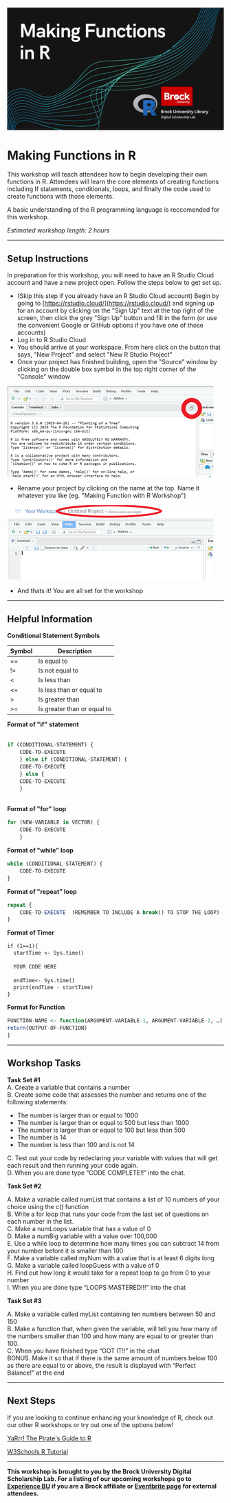 ![Tool Logo](Functions-R.jpg)


# Making Functions in R
This workshop will teach attendees how to begin developing their own functions in R.  Attendees will learn the core elements of creating functions including If statements, conditionals, loops, and finally the code used to create functions with those elements.

A basic understanding of the R programming language is reccomended for this workshop.

*Estimated workshop length: 2 hours*

----
## Setup Instructions
In preparation for this workshop, you will need to have an R Studio Cloud account and have a new project open.  Follow the steps below to get set up.

- (Skip this step if you already have an R Studio Cloud account) Begin by going to [https://rstudio.cloud/](https://rstudio.cloud/) and signing up for an account by clicking on the "Sign Up" text at the top right of the screen, then click the grey "Sign Up" button and fill in the form (or use the convenient Google or GitHub options if you have one of those accounts)
- Log in to R Studio Cloud
- You should arrive at your workspace.  From here click on the button that says, "New Project" and select "New R Studio Project"
- Once your project has finished building, open the "Source" window by clicking on the double box symbol in the top right corner of the "Console" window

![Source Button Location](image1.png)

 - Rename your project by clicking on the name at the top.  Name it whatever you like (eg. "Making Function with R Workshop")

![Title Change](image2.png)

 - And thats it!  You are all set for the workshop

----
## Helpful Information

**Conditional Statement Symbols**  
  
| Symbol | Description |
|----|-------------|
| == | Is equal to |
| != | Is not equal to |
| < |	Is less than |
| <=	| Is less than or equal to |
| >	| Is greater than |
| >= |	Is greater than or equal to|


**Format of "if" statement**
```R 

if (CONDITIONAL-STATEMENT) {
    CODE-TO-EXECUTE
    } else if (CONDITIONAL-STATEMENT) {
    CODE-TO-EXECUTE
    } else {
    CODE-TO-EXECUTE
    }
  
```

**Format of "for" loop**
```R 
for (NEW-VARIABLE in VECTOR) {
    CODE-TO-EXECUTE
    }
```
**Format of  "while" loop**
```R 
while (CONDITIONAL-STATEMENT) {
    CODE-TO-EXECUTE
}
```
**Format of "repeat" loop**
```R 
repeat {
    CODE-TO-EXECUTE  (REMEMBER TO INCLUDE A break() TO STOP THE LOOP)
}
```
**Format of Timer**
```
if (1==1){
  startTime <- Sys.time()
  
  YOUR CODE HERE
  
  endTime<- Sys.time()
  print(endTime - startTime)
}
```
**Format for Function**
```R 
FUNCTION-NAME <- function(ARGUMENT-VARIABLE-1, ARGUMENT-VARIABLE-2, …) {
return(OUTPUT-OF-FUNCTION)
}
```

----
## Workshop Tasks

**Task Set #1**  
A. Create a variable that contains a number  
B. Create some code that assesses the number and returns one of the following statements:  
 - The number is larger than or equal to 1000
 - The number is larger than or equal to 500 but less than 1000
 - The number is larger than or equal to 100 but less than 500
 - The number is 14
 - The number is less than 100 and is not 14  
  
C. Test out your code by redeclaring your variable with values that will get each result and then running your code again.  
D. When you are done type “CODE COMPLETE!!” into the chat.  

  
**Task Set #2**  

A. Make a variable called numList that contains a list of 10 numbers of your choice using the c() function  
B. Write a for loop that runs your code from the last set of questions on each number in the list.  
C. Make a numLoops variable that has a value of 0  
D. Make a numBig variable with a value over 100,000  
E. Use a while loop to determine how many times you can subtract 14 from your number before it is smaller than 100  
F. Make a variable called myNum with a value that is at least 6 digits long  
G. Make a variable called loopGuess with a value of 0  
H. Find out how long it would take for a repeat loop to go from 0 to your number  
I. When you are done type “LOOPS MASTERED!!!” into the chat   

  
**Task Set #3**  

A. Make a variable called myList containing ten numbers between 50 and 150  
B. Make a function that, when given the variable, will tell you how many of the numbers smaller than 100 and how many are equal to or greater than 100.  
C. When you have finished type “GOT IT!!” in the chat  
BONUS. Make it so that if there is the same amount of numbers below 100 as there are equal to or above, the result is displayed with “Perfect Balance!” at the end  


----
## Next Steps
If you are looking to continue enhancing your knowledge of R, check out our other R workshops or try out one of the options below!

[YaRrr! The Pirate's Guide to R](https://bookdown.org/ndphillips/YaRrr/)   
  
[W3Schools R Tutorial](https://www.w3schools.com/r/default.asp)
  
   
----
  
**This workshop is brought to you by the Brock University Digital Scholarship Lab.  For a listing of our upcoming workshops go to [Experience BU](https://experiencebu.brocku.ca/organization/dsl) if you are a Brock affiliate or [Eventbrite page](https://www.eventbrite.ca/o/brock-university-digital-scholarship-lab-21661627350) for external attendees.**

